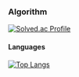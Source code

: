 ### Algorithm
[![Solved.ac Profile](http://mazassumnida.wtf/api/generate_badge?boj=lili1940)](https://solved.ac/lili1940)<br/>

#### Languages
[![Top Langs](https://github-readme-stats.vercel.app/api/top-langs/?username=0isohee&layout=compact)](https://github.com/0isohee/github-readme-stats)<br/>
